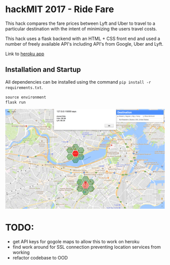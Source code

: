 # hackMIT 2017 - Ride Fare

This hack compares the fare prices between Lyft and Uber to travel to a
particular destination with the intent of minimizing the users travel costs.

This hack uses a flask backend with an HTML + CSS front end and used a number of
freely available API's including API's from Google, Uber and Lyft.

Link to [heroku app][1]

## Installation and Startup
All dependencies can be installed using the command `pip install -r requirements.txt`.
```
source environment
flask run
```

![The Hack in Action!](HackMitScreenshot.png)

# TODO:
- get API keys for gogole maps to allow this to work on heroku
- find work around for SSL connection preventing location services from working
- refactor codebase to OOD

[1]: https://http://ridefare.herokuapp.com/index.html

